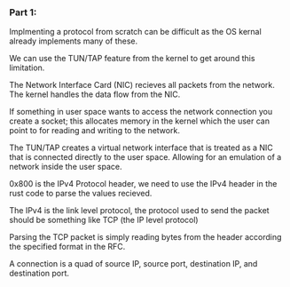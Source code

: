 ### Part 1:

Implmenting a protocol from scratch can be difficult as the OS kernal already implements many of these.


We can use the TUN/TAP feature from the kernel to get around this limitation.


The Network Interface Card (NIC) recieves all packets from the network. The kernel handles the data flow from the NIC.


If something in user space wants to access the network connection you create a socket; this allocates memory in the kernel which the user can point to for reading and writing to the network.


The TUN/TAP creates a virtual network interface that is treated as a NIC that is connected directly to the user space. Allowing for an emulation of a network inside the user space.


0x800 is the IPv4 Protocol header, we need to use the IPv4 header in the rust code to parse the values recieved.


The IPv4 is the link level protocol, the protocol used to send the packet should be something like TCP (the IP level protocol)


Parsing the TCP packet is simply reading bytes from the header according the specified format in the RFC.


A connection is a quad of source IP, source port, destination IP, and destination port.
